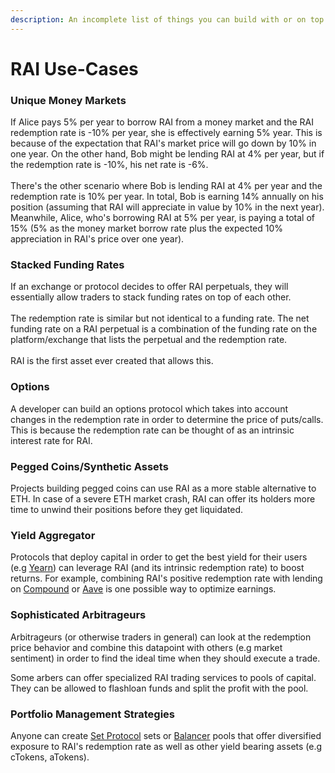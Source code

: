 ```yaml
---
description: An incomplete list of things you can build with or on top of RAI
---
```


# RAI Use-Cases

### **Unique Money Markets**

If Alice pays 5% per year to borrow RAI from a money market and the RAI redemption rate is -10% per year, she is effectively earning 5% year. This is because of the expectation that RAI's market price will go down by 10% in one year. On the other hand, Bob might be lending RAI at 4% per year, but if the redemption rate is -10%, his net rate is -6%.\
\
There's the other scenario where Bob is lending RAI at 4% per year and the redemption rate is 10% per year. In total, Bob is earning 14% annually on his position (assuming that RAI will appreciate in value by 10% in the next year). Meanwhile, Alice, who's borrowing RAI at 5% per year, is paying a total of 15% (5% as the money market borrow rate plus the expected 10% appreciation in RAI's price over one year).

### Stacked Funding Rates

If an exchange or protocol decides to offer RAI perpetuals, they will essentially allow traders to stack funding rates on top of each other. \
\
The redemption rate is similar but not identical to a funding rate. The net funding rate on a RAI perpetual is a combination of the funding rate on the platform/exchange that lists the perpetual and the redemption rate.\
\
RAI is the first asset ever created that allows this.

### Options

A developer can build an options protocol which takes into account changes in the redemption rate in order to determine the price of puts/calls. This is because the redemption rate can be thought of as an intrinsic interest rate for RAI.

### Pegged Coins/Synthetic Assets

Projects building pegged coins can use RAI as a more stable alternative to ETH. In case of a severe ETH market crash, RAI can offer its holders more time to unwind their positions before they get liquidated.

### Yield Aggregator

Protocols that deploy capital in order to get the best yield for their users (e.g [Yearn](https://yearn.finance)) can leverage RAI (and its intrinsic redemption rate) to boost returns. For example, combining RAI's positive redemption rate with lending on [Compound](https://compound.finance) or [Aave](https://aave.com) is one possible way to optimize earnings.

### **Sophisticated Arbitrageurs**

Arbitrageurs (or otherwise traders in general) can look at the redemption price behavior and combine this datapoint with others (e.g market sentiment) in order to find the ideal time when they should execute a trade.

Some arbers can offer specialized RAI trading services to pools of capital. They can be allowed to flashloan funds and split the profit with the pool.

### **Portfolio Management Strategies**

Anyone can create [Set Protocol](https://www.tokensets.com) sets or [Balancer](https://balancer.finance) pools that offer diversified exposure to RAI's redemption rate as well as other yield bearing assets (e.g cTokens, aTokens).
